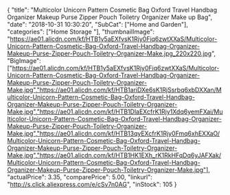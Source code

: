 {
	"title": "Multicolor Unicorn Pattern Cosmetic Bag Oxford Travel Handbag Organizer Makeup Purse Zipper Pouch Toiletry Organizer Make up Bag",
	"date": "2018-10-31 10:30:20",
	"SubCat": ["Home and Garden"],
	"categories": ["Home Storage "],
	"thumbnailImage": "https://ae01.alicdn.com/kf/HTB1y5aEXfvsK1Rjy0Fiq6zwtXXaS/Multicolor-Unicorn-Pattern-Cosmetic-Bag-Oxford-Travel-Handbag-Organizer-Makeup-Purse-Zipper-Pouch-Toiletry-Organizer-Make.jpg_220x220.jpg",
	"BigImage": ["https://ae01.alicdn.com/kf/HTB1y5aEXfvsK1Rjy0Fiq6zwtXXaS/Multicolor-Unicorn-Pattern-Cosmetic-Bag-Oxford-Travel-Handbag-Organizer-Makeup-Purse-Zipper-Pouch-Toiletry-Organizer-Make.jpg","https://ae01.alicdn.com/kf/HTB1ariDXe6sK1RjSsrbq6xbDXXan/Multicolor-Unicorn-Pattern-Cosmetic-Bag-Oxford-Travel-Handbag-Organizer-Makeup-Purse-Zipper-Pouch-Toiletry-Organizer-Make.jpg","https://ae01.alicdn.com/kf/HTB1DlaEXcfrK1Rjy1Xdq6yemFXai/Multicolor-Unicorn-Pattern-Cosmetic-Bag-Oxford-Travel-Handbag-Organizer-Makeup-Purse-Zipper-Pouch-Toiletry-Organizer-Make.jpg","https://ae01.alicdn.com/kf/HTB13qyEXcfrK1Rjy0Fmq6xhEXXaO/Multicolor-Unicorn-Pattern-Cosmetic-Bag-Oxford-Travel-Handbag-Organizer-Makeup-Purse-Zipper-Pouch-Toiletry-Organizer-Make.jpg","https://ae01.alicdn.com/kf/HTB1HK1EXh_rK1RkHFqDq6yJAFXak/Multicolor-Unicorn-Pattern-Cosmetic-Bag-Oxford-Travel-Handbag-Organizer-Makeup-Purse-Zipper-Pouch-Toiletry-Organizer-Make.jpg"],
	"actualPrice": 3.35,
	"comparePrice": 5.00,
	"linkurl": "http://s.click.aliexpress.com/e/cSv7n0AG",
	"inStock": 105
}
